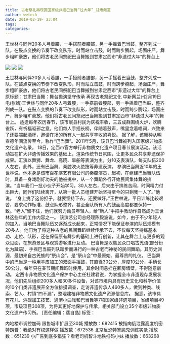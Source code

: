 ```yaml
---
title: 古老祭礼再现赏国家级非遗巴当舞“过大年”_甘肃频道
author: wetech
date: 2019-02-19- 23:04
tags: 
categories: 
---
```

王世林与同伴20多人弓着腰，一手搭前者腰部，另一手摇着巴当鼓，整齐列成一队。在鼓点变换的节奏下改变队形，时而站立击鼓，时而跨步腾起，场面庄严，舞步粗旷豪放，他们将古老民间祭祀巴当舞搬到甘肃定西市“非遗过大年”的舞台上
<!-- more -->
                
<img align="center" border="0" src="http://p1.ifengimg.com/fck/2019_08/4852b004affd047_w540_h405.jpg" />
                
<img align="center" border="0" src="http://p1.ifengimg.com/fck/2019_08/69dffd97c9fa12e_w540_h405.jpg" />
                
<img align="center" border="0" src="http://p2.ifengimg.com/a/2016/0810/204c433878d5cf9size1_w16_h16.png" />
            
王世林与同伴20多人弓着腰，一手搭前者腰部，另一手摇着巴当鼓，整齐列成一队。在鼓点变换的节奏下改变队形，时而站立击鼓，时而跨步腾起，场面庄严，舞步粗旷豪放，他们将古老民间祭祀巴当舞搬到甘肃定西市“非遗过大年”的舞台上
原标题：甘肃巴当舞：舞台搬演坚守传承 再现古老祭祀文化
中新网兰州2月19日电(张婧)王世林与同伴20多人弓着腰，一手搭前者腰部，另一手摇着巴当鼓，整齐列成一队。在鼓点变换的节奏下改变队形，时而站立击鼓，时而跨步腾起，场面庄严，舞步粗旷豪放，他们将古老民间祭祀巴当舞搬到甘肃定西市“非遗过大年”的舞台上。
适逢每年农历春节，该市岷县村民为庆祝丰收，三五成群围绕火炉，欢腾雀跃，有祈福驱邪之意。他们每人手摇长柄，伴随着鼓声，嘴里念着唱词，兴致来了还要端起酒杯，邀请在场的所有人一起共享丰收的喜悦。
据了解，该舞种从明宣德年间流传至今，称作“巴当舞”。2011年5月，该县巴当舞被列入国家级非物质文化遗产名录。
18日，定西市官方举行非物质文化遗产项目春节展演活动。该活动旨在扩大非遗传播效果的基础上，渲染传统节日氛围，让更多民众共享非遗保护成果。汇演以舞狮、舞龙、高跷、旱船等表演为主，分10支表演队，每支队伍200人左右。此外，还有巴当舞、秦腔吹火绝技等非遗表演。
参演巴当舞近10年的王世林说，他本身是该市百花演艺有限公司的秦腔演员，起初，在组建巴当舞队伍时，具备一身戏剧好功夫的他被挑中，从一个舞蹈外行开始民间集体舞的排演。“当年我们一批小伙子开始学习，30人左右，后来由于排练苦闷，时间精力付出巨大，同伴们陆续离开，从第一批人员组建开始坚持至今的只剩我一人了。”他说。
“身上挑了这份担子，就要坚持下去，还要做好。”王世林说，平日训练比较艰苦，要求动作标准、鼓点队形整齐，甚至全队所有人的鼓面高度都要保持一致。“老人”留不住，他们就努力动员年轻人，给“新人”手把手教动作自然成为王世林这些年的工作内容之一。
该演艺公司总经理陈毅波说，如今，由于不少年轻人的加入，当地巴当舞队伍又逐渐成长起来，正常情况下能保证参演的队伍规模有20多人。他们为了将这种古老的民间舞蹈继续传承下去，不仅每天坚持练基本功、走位、队形，还在保留原有舞步的基础上进行创新，让其在舞台上与更多的观众见面，在旅游景区与观赏游客进行互动。
巴当舞是汉族民众口唱古羌语(部分衍化为藏语)、手摇巴当鼓列队踏步而进行的一种古老而神秘的民间舞蹈。其历史渊源，最初来自古羌族的“祭山会”，是“祭山会”中最原始、最尊贵的礼仪。
巴当舞中的巴当是一种用羊皮加工的双面手摇鼓，其直径30公分，厚度10公分，手柄长50公分，每年只在春节期间舞蹈时使用，其余时间悬挂在厢房墙壁，不得随意敲动。
定西市非物质文化遗产保护中心主任杜建君说，为掌握全市非遗现存发展状况，他们先后组织200多人和30多件设备，对该市境内具有历史文化和科学价值的10个门类非遗展开全方位排摸调查，走访非遗传承人460多人，做到种类、线索、艺人、村镇“四不漏”，整理建档非物质文化遗产资源信息库。
据悉，该市具有花儿、洮砚加工技艺、通渭小曲戏和巴当舞等7项国家级非遗项目，省级项目49项，市级项目308项，为将其更好地保护与传承，相关部门设立35个市级非物质文化遗产传习所。
[责任编辑：裴自晶]
标签：
 
 
             
内地楼市调控加码 限售城市扩展至30城
播放数：682415
被指向俄泄露高度机密 特朗普：我绝对有权这样做
播放数：672536
北京反恐特警魔鬼训练实录
播放数：651239
小广告到底多猖狂？看老司机智斗地铁扫码小妹
播放数：663268
